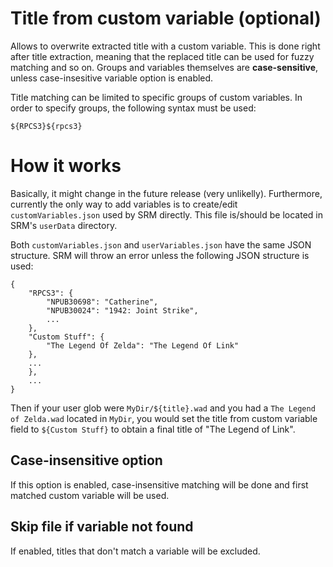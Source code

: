 # Title from custom variable (optional)
Allows to overwrite extracted title with a custom variable. This is done right after title extraction, meaning that the replaced title can be used for fuzzy matching and so on. Groups and variables themselves are **case-sensitive**, unless case-insesitive variable option is enabled.

Title matching can be limited to specific groups of custom variables. In order to specify groups, the following syntax must be used:
```
${RPCS3}${rpcs3}
```

# How it works
Basically, it might change in the future release (very unlikelly). Furthermore, currently the only way to add variables is to create/edit `customVariables.json` used by SRM directly. This file is/should be located in SRM's `userData` directory.



Both `customVariables.json` and `userVariables.json` have the same JSON structure. SRM will throw an error unless the following JSON structure is used:

```
{
    "RPCS3": {
        "NPUB30698": "Catherine",
        "NPUB30024": "1942: Joint Strike",
        ...
    },
    "Custom Stuff": {
        "The Legend Of Zelda": "The Legend Of Link"
    },
    ...
    },
    ...
}
```

Then if your user glob were `MyDir/${title}.wad` and you had a `The Legend of Zelda.wad` located in `MyDir`, you would set the title from custom variable field to `${Custom Stuff}` to obtain a final title of "The Legend of Link".

## Case-insensitive option
If this option is enabled, case-insensitive matching will be done and first matched custom variable will be used.

## Skip file if variable not found
If enabled, titles that don't match a variable will be excluded.